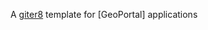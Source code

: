 A [giter8][g8] template for [GeoPortal] applications 

[g8]: http://github.com/n8han/giter8#readme
[play2]: https://github.com/playframework/Play20/
[GeoPortal Rekod]: http://geoportal.rekod.ru
